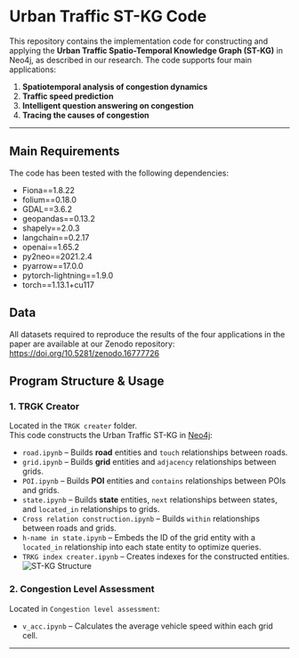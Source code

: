 # Urban Traffic ST-KG Code

This repository contains the implementation code for constructing and applying the **Urban Traffic Spatio-Temporal Knowledge Graph (ST-KG)** in Neo4j, as described in our research. The code supports four main applications:  
1. **Spatiotemporal analysis of congestion dynamics**  
2. **Traffic speed prediction**  
3. **Intelligent question answering on congestion**  
4. **Tracing the causes of congestion**

---

## Main Requirements

The code has been tested with the following dependencies:
- Fiona==1.8.22
- folium==0.18.0
- GDAL==3.6.2
- geopandas==0.13.2
- shapely==2.0.3
- langchain==0.2.17
- openai==1.65.2
- py2neo==2021.2.4
- pyarrow==17.0.0
- pytorch-lightning==1.9.0
- torch==1.13.1+cu117
## Data
All datasets required to reproduce the results of the four applications in the paper are available at our Zenodo repository:
https://doi.org/10.5281/zenodo.16777726
## Program Structure & Usage

### **1. TRGK Creator**
Located in the `TRGK creater` folder.  
This code constructs the Urban Traffic ST-KG in [Neo4j](https://neo4j.com/):

- `road.ipynb` – Builds **road** entities and `touch` relationships between roads.  
- `grid.ipynb` – Builds **grid** entities and `adjacency` relationships between grids.  
- `POI.ipynb` – Builds **POI** entities and `contains` relationships between POIs and grids.  
- `state.ipynb` – Builds **state** entities, `next` relationships between states, and `located_in` relationships to grids.  
- `Cross relation construction.ipynb` – Builds `within` relationships between roads and grids.  
- `h-name in state.ipynb` – Embeds the ID of the grid entity with a `located_in` relationship into each state entity to optimize queries.  
- `TRKG index creater.ipynb` – Creates indexes for the constructed entities.
![ST-KG Structure](images/绘图8.tif)
### **2. Congestion Level Assessment**

Located in `Congestion level assessment`:

- `v_acc.ipynb` – Calculates the average vehicle speed within each grid cell.

---










